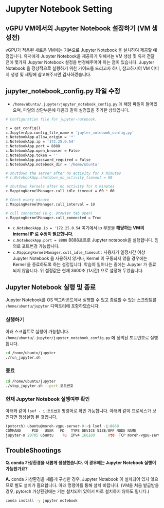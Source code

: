 # Jupyter Notebook Setting

## vGPU VM에서의 Jupyter Notebook 설정하기 (VM 생성전)

vGPU가 적용된 새로운 VM에는 기본으로 Jupyter Notebook 을 설치하여 제공할 예정입니다. 유저에게 Jupyter Notebook을 제공하기 위해서는 VM 생성 및 유저 전달 전에 몇가지 Jupyter Notebook 설정을 변경해주어야 하는 점이 있습니다. Jupyter Notebook 을 정상적으로 실행하기 위한 가이드를 드리고자 하니, 참고하시어 VM 이미지 생성 및 세팅에 참고해주시면 감사하겠습니다.

## jupyter_notebook_config.py 파일 수정

- `/home/ubuntu/.jupyter/jupyter_notebook_config.py`  에 해당 파일이 들어있으며, 파일의 상단부분에 다음과 같이 설정값을 추가한 상태입니다.

```bash
# Configuration file for jupyter-notebook.

c = get_config()
c.JupyterApp.config_file_name = 'juyter_notebook_config.py'
c.NotebookApp.allow_origin = '*'
c.NotebookApp.ip = '172.25.0.54' 
c.NotebookApp.port = 8888
c.NotebookApp.open_browser = False
c.NotebookApp.token = ''
c.NotebookApp.password_required = False
c.NotebookApp.notebook_dir = '/home/ubuntu'

# shutdown the server after no activity for X minutes
# c.NotebookApp.shutdown_no_activity_timeout = 60

# shutdown kernels after no activity for X minutes
c.MappingKernelManager.cull_idle_timeout = 60 * 60

# Check every minute
c.MappingKernelManager.cull_interval = 10

# cull connected (e.g. Browser tab open)
c.MappingKernelManager.cull_connected = True
```

- `c.NotebookApp.ip = '172.25.0.54` 여기에서 ip 부분을 **해당하는 VM의 internal IP 로 수정이 필요합니다.**
- `c.NotebookApp.port = 8888` 8888포트로 Jupyter notebook을 실행합니다. 임의로 포트변경 가능합니다.
- `c.MappingKernelManager.cull_idle_timeout` : 사용자가 일정시간 이상 Jupyter Notebook 을 사용하지 않거나, Kernel 이 구동되지 않을 경우에는 Kernel 을 종료하도록 하는 설정입니다. 학습이 일어나는 중에는 Jupyter 가 종료되지 않습니다. 위 설정값은 현재 3600초 (1시간) 으로 설정해 두었습니다.

## Jupyter Notebook 실행 및 종료

Jupyter Notebook를 OS 백그라운드에서 실행할 수 있고 종료할 수 있는 스크립트를 `/home/ubuntu/jupyter` 디렉토리에 포함하였습니다.

### 실행하기

아래 스크립트로 실행이 가능합니다. `/home/ubuntu/.jupyter/jupyter_notebook_config.py` 에 정의된 포트번호로 실행됩니다.

```bash
cd /home/ubuntu/jupyter
./run_jupyter.sh
```

### 종료

```bash
cd /home/ubuntu/jupyter
./stop_jupyter.sh --port 포트번호
```

### 현재 Jupyter Notebook 실행여부 확인

아래와 같이 `lsof - i:포트번호` 명령어로 확인 가능합니다. 아래와 같이 프로세스가 보인다면 정상실행 된 것입니다.

```jsx
(pytorch) ubuntu@moreh-vgpu-server-0:~$ lsof -i:8888
COMMAND     PID   USER   FD   TYPE DEVICE SIZE/OFF NODE NAME
jupyter-n 28705 ubuntu    7u  IPv4 166200      0t0  TCP moreh-vgpu-server-0:8888 (LISTEN)
```

## TroubleShootings

**Q. conda 가상환경을 새롭게 생성했습니다. 이 경우에는 Jupyter Notebook 실행이 가능한가요?**

**A.** conda 가상환경을 새롭게 구성한 경우, Jupyter Notebook 이 설치되어 있지 않으므로 별도 설치가 필요합니다.  아래 명령어를 통해 설치 바랍니다. (VM을 처음 발급받을 경우, pytorch 가상환경에는 기본 설치되어 있어서 따로 설치하지 않아도 됩니다.)

```bash
conda install -y jupyter notebook
```